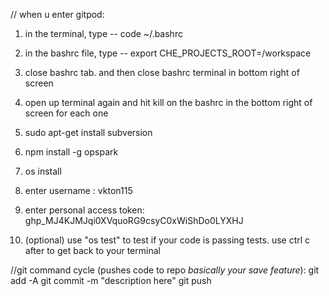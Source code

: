 // when u enter gitpod:

1)  in the terminal, type -- code ~/.bashrc
2) in the bashrc file, type -- export CHE_PROJECTS_ROOT=/workspace
3) close bashrc tab. and then close bashrc terminal in bottom right of screen
4) open up terminal again and hit kill on the bashrc in the bottom right of screen for each one
4) sudo apt-get install subversion
5) npm install -g opspark
6) os install
7) enter username : vkton115
8) enter personal access token: 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

9) (optional) use "os test" to test if your code is passing tests. use ctrl c after to get back to your terminal


//git command cycle (pushes code to repo *basically your save feature*):
git add -A
git commit -m "description here"
git push
